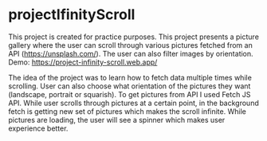 # projectIfinityScroll
This project is created for practice purposes. This project presents a picture gallery where the user can scroll through various pictures fetched from an API (https://unsplash.com/). The user can also filter images by orientation.
Demo: https://project-infinity-scroll.web.app/


The idea of the project was to learn how to fetch data multiple times while scrolling. User can also choose what orientation of the pictures they want (landscape, portrait or squarish). To get pictures from API I used Fetch JS API. While user scrolls through pictures at a certain point, in the background fetch is getting new set of pictures which makes the scroll infinite. While pictures are loading, the user will see a spinner which makes user experience better.
